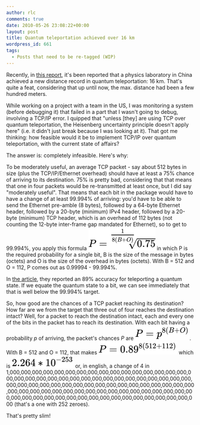```yaml
---
author: rlc
comments: true
date: 2010-05-26 23:08:22+00:00
layout: post
title: Quantum teleportation achieved over 16 km
wordpress_id: 661
tags:
  - Posts that need to be re-tagged (WIP)
---
```


Recently, in [this report](http://www.physorg.com/news193551675.html), it's been reported that a physics laboratory in China achieved a new distance record in quantum teleportation: 16 km. That's quite a feat, considering that up until now, the max. distance had been a few hundred meters.

<!--more-->

While working on a project with a team in the US, I was monitoring a system (before debugging it) that failed in a part that I wasn't going to debug, involving a TCP/IP error. I quipped that "unless [they] are using TCP over quantum teleportation, the Heisenberg uncertainty principle doesn't apply here" (i.e. it didn't just break because I was looking at it). That got me thinking: how feasible would it be to implement TCP/IP over quantum teleportation, with the current state of affairs?

The answer is: completely infeasible. Here's why:

To be moderately useful, an average TCP packet - say about 512 bytes in size (plus the TCP/IP/Ethernet overhead) should have at least a 75% chance of arriving to its destination. 75% is pretty bad, considering that that means that one in four packets would be re-transmitted at least once, but I did say "moderately useful". That means that each bit in the package would have to have a change of at least 99.994% of arriving: you'd have to be able to send the Ethernet pre-amble (8 bytes), followed by a 64-byte Ethernet header, followed by a 20-byte (minimum) IPv4 header, followed by a 20-byte (minimum) TCP header, which is an overhead of 112 bytes (not counting the 12-byte inter-frame gap mandated for Ethernet), so to get to 99.994%, you apply this formula ![P = \sqrt[\frac{1}{8(B + O)}]{0.75}](/assets/2010/LQYQP16NTCIpWMGRdJa9ghmGz106S5u18YcjY2X5xzE0.svg) in which P is the required probability for a single bit, B is the size of the message in bytes (octets) and O is the size of the overhead in bytes (octets). With B = 512 and O = 112, P comes out as 0.99994 - 99.994%.

In [the article](http://www.physorg.com/news193551675.html), they reported an 89% accuracy for teleporting a quantum state. If we equate the quantum state to a bit, we can see immediately that that is well below the 99.994% target.

So, how good are the chances of a TCP packet reaching its destination? How far are we from the target that three out of four reaches the destination intact? Well, for a packet to reach the destination intact, each and every one of the bits in the packet has to reach its destination. With each bit having a probability _p_ of arriving, the packet's chances _P_ are ![P = p^{8(B + O)}](/assets/2010/FdvMKqtkdC2vuGFIh8AFM228h4Zz86mnPTgiDF5oGm5V.svg). With B = 512 and O = 112, that makes ![P = 0.89^{8(512 + 112)}](/assets/2010/0FZxkwrVFFKy9JSjWneBlsd4swG8Tjbyy1vugPdNE1yA.svg) which is ![2.264 * 10^{-253}](/assets/2010/YdNsgH43Oy0tmteivY5z4bGaQnsRC6dgJzkx1EB1NnLB.svg) or, in english, a change of 4 in 1,000,000,000,000,000,000,000,000,000,000,000,000,000,000,000,000,000,000,000,000,000,000,000,000,000,000,000,000,000,000,000,000,000,000,000,000,000,000,000,000,000,000,000,000,000,000,000,000,000,000,000,000,000,000,000,000,000,000,000,000,000,000,000,000,000,000,000,000,000,000,000,000,000,000,000,000,000,000,000,000,000,000,000,000 (that's a one with 252 zeroes).

That's pretty slim!
